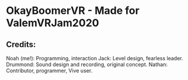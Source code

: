 # OkayBoomerVR - Made for ValemVRJam2020
## Credits: 
Noah (me!): Programming, interaction
Jack: Level design, fearless leader.
Drummond: Sound design and recording, original concept.
Nathan: Contributor, programmer, Vive user.
